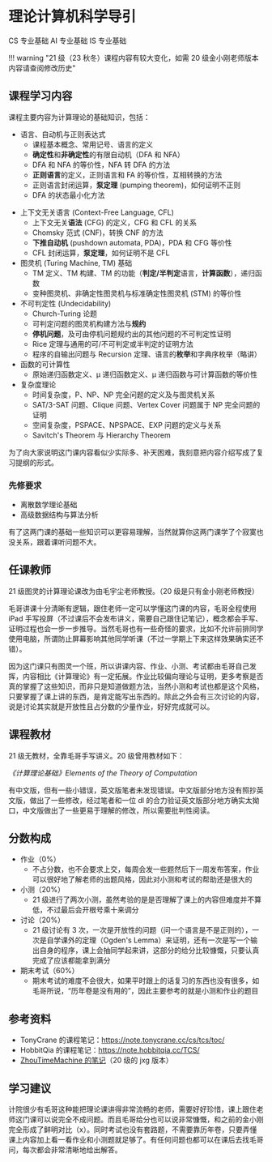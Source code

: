 # 理论计算机科学导引

<div class="badges">
<span class="badge cs-badge">CS 专业基础</span>
<span class="badge ai-badge">AI 专业基础</span>
<span class="badge is-badge">IS 专业基础</span>
</div>

!!! warning "21 级（23 秋冬）课程内容有较大变化，如需 20 级金小刚老师版本内容请查阅修改历史"

## 课程学习内容

课程主要内容为计算理论的基础知识，包括：

- 语言、自动机与正则表达式
    - 课程基本概念、常用记号、语言的定义
    - **确定性**和**非确定性**的有限自动机（DFA 和 NFA）
    - DFA 和 NFA 的等价性，NFA 转 DFA 的方法
    - **正则语言**的定义，正则语言和 FA 的等价性，互相转换的方法
    - 正则语言封闭运算，**泵定理** (pumping theorem)，如何证明不正则
    - DFA 的状态最小化方法
* 上下文无关语言 (Context-Free Language, CFL)
    - 上下文无关**语法** (CFG) 的定义，CFG 和 CFL 的关系
    - Chomsky 范式 (CNF)，转换 CNF 的方法
    - **下推自动机** (pushdown automata, PDA)，PDA 和 CFG 等价性
    - CFL 封闭运算，**泵定理**，如何证明不是 CFL
* 图灵机 (Turing Machine, TM) 基础
    - TM 定义、TM 构建、TM 的功能（**判定/半判定**语言，**计算函数**），递归函数
    - 变种图灵机、非确定性图灵机与标准确定性图灵机 (STM) 的等价性
* 不可判定性 (Undecidability)
    - Church-Turing 论题
    - 可判定问题的图灵机构建方法与**规约**
    - **停机问题**，及可由停机问题规约出的其他问题的不可判定性证明
    - Rice 定理与通用的可/不可判定或半判定的证明方法
    - 程序的自输出问题与 Recursion 定理、语言的**枚举**和字典序枚举（略讲）
* 函数的可计算性
    - 原始递归函数定义、μ 递归函数定义、μ 递归函数与可计算函数的等价性
* 复杂度理论
    - 时间复杂度，P、NP、NP 完全问题的定义及与图灵机关系
    - SAT/3-SAT 问题、Clique 问题、Vertex Cover 问题属于 NP 完全问题的证明
    - 空间复杂度，PSPACE、NPSPACE、EXP 问题的定义与关系
    - Savitch's Theorem 与 Hierarchy Theorem

为了向大家说明这门课内容看似少实际多、补天困难，我刻意把内容介绍写成了复习提纲的形式。

### 先修要求

- 离散数学理论基础
- 高级数据结构与算法分析

有了这两门课的基础一些知识可以更容易理解，当然就算你这两门课学了个寂寞也没关系，跟着课听问题不大。

## 任课教师

21 级图灵的计算理论课改为由毛宇尘老师教授。（20 级是只有金小刚老师教授）

毛哥讲课十分清晰有逻辑，跟住老师一定可以学懂这门课的内容，毛哥全程使用 iPad 手写投屏（不过课后不会发布讲义，需要自己跟住记笔记），概念都会手写、证明过程也会一步一步推导。当然毛哥也有一些奇怪的要求，比如不允许前排同学使用电脑，所谓防止屏幕影响其他同学听课（不过一学期上下来这样效果确实还不错）。

因为这门课只有图灵一个班，所以讲课内容、作业、小测、考试都由毛哥自己发挥，内容相比《计算理论》有一定拓展。作业比较偏向理论与证明，更多考察是否真的掌握了这些知识，而非只是知道做题方法，当然小测和考试也都是这个风格，只要掌握了课上讲的东西，是肯定能写出东西的。除此之外会有三次讨论的内容，说是讨论其实就是开放性且占分数的少量作业，好好完成就可以。

## 课程教材

21 级无教材，全靠毛哥手写讲义。20 级曾用教材如下：

*《计算理论基础》Elements of the Theory of Computation*

有中文版，但有一些小错误，英文版笔者未发现错误。中文版部分地方没有照抄英文版，做出了一些修改，经过笔者和一位 dl 的合力验证英文版部分地方确实太拗口，中文版做出了一些更易于理解的修改，所以需要批判性阅读。

## 分数构成

- 作业（0%）
    - 不占分数，也不会要求上交，每周会发一些题然后下一周发布答案，作业可以很好地了解老师的出题风格，因此对小测和考试的帮助还是很大的
- 小测（20%）
    - 21 级进行了两次小测，虽然考验的是是否理解了课上的内容但难度并不算低，不过最后会开根号乘十来调分
- 讨论（20%）
    - 21 级讨论有 3 次，一次是开放性的问题（问一个语言是不是正则的），一次是自学课外的定理（Ogden's Lemma）来证明，还有一次是写一个输出自身的程序，课上会抽同学起来讲，这部分的给分比较慷慨，只要认真完成了应该都能拿到满分
- 期末考试（60%）
    - 期末考试的难度不会很大，如果平时跟上的话复习的东西也没有很多，如毛哥所说，“历年卷是没有用的”，因此主要参考的就是小测和作业的题目


## 参考资料

- TonyCrane 的课程笔记：https://note.tonycrane.cc/cs/tcs/toc/
- HobbitQia 的课程笔记：https://note.hobbitqia.cc/TCS/
- [ZhouTimeMachine 的笔记](https://zhoutimemachine.github.io/note/courses/toc/)（20 级的 jxg 版本）
    
## 学习建议

计院很少有毛哥这种能把理论课讲得非常流畅的老师，需要好好珍惜，课上跟住老师这门课可以说完全不成问题。而且毛哥给分也可以说非常慷慨，和之前的金小刚完全形成了鲜明对比（x）。同时考试也没有套路题，不需要靠历年卷，只要弄懂课上内容加上看一看作业和小测题就足够了。有任何问题也都可以在课后去找毛哥问，每次都会非常清晰地给出解答。

